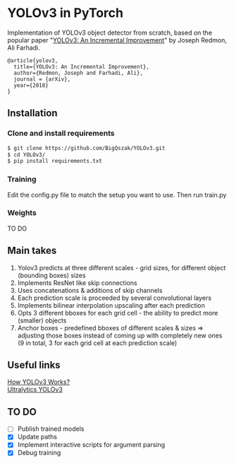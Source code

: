 # YOLOv3 in PyTorch
Implementation of YOLOv3 object detector from scratch, based on the popular paper "[YOLOv3: An Incremental Improvement](https://arxiv.org/abs/1804.02767)" by Joseph Redmon, Ali Farhadi.
```
@article{yolov3,
  title={YOLOv3: An Incremental Improvement},
  author={Redmon, Joseph and Farhadi, Ali},
  journal = {arXiv},
  year={2018}
}
```

## Installation

### Clone and install requirements
```bash
$ git clone https://github.com/BigQszak/YOLOv3.git
$ cd YOLOv3/
$ pip install requirements.txt
```

### Training
Edit the config.py file to match the setup you want to use. 
Then run train.py

### Weights
TO DO

## Main takes
1. Yolov3 predicts at three different scales - grid sizes, for different object (bounding boxes) sizes
2. Implements ResNet like skip connections
3. Uses concatenations & additions of skip channels
4. Each prediction scale is proceeded by several convolutional layers
5. Implements bilinear interpolation upscaling after each prediction
6. Opts 3 different bboxes for each grid cell - the ability to predict more (smaller) objects
7. Anchor boxes - predefined bboxes of different scales & sizes => adjusting those boxes instead of coming up with completely new ones 
    (9 in total, 3 for each grid cell at each prediction scale)

## Useful links
[How YOLOv3 Works?](https://www.youtube.com/watch?v=MKF1NHGgFfk&list=WL&index=42&t=778s) \
[Ultralytics YOLOv3](https://github.com/ultralytics/yolov3/tree/master)

## TO DO
- [ ] Publish trained models
- [x] Update paths 
- [x] Implement interactive scripts for argument parsing
- [x] Debug training
